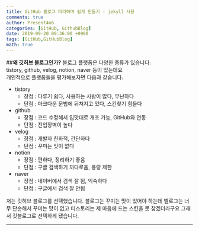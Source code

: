 ```yaml
---
title: GitHub 블로그 따라하며 쉽게 만들기 - jekyll 사용
comments: true
author: Present4n6
categories: [GitHub, GithubBlog]
date: 2019-09-20 00:36:00 +0900
tags: [GitHub,GitHubBlog]
math: true
---
```


##**왜 깃허브 블로그인가?**
블로그 플랫폼은 다양한 종류가 있습니다.</br>
tistory, github, velog, notion, naver 등이 있는데요</br>
개인적으로 플랫폼들을 평가해보자면 다음과 같습니다.</br>
* tistory
	* 장점 : 다루기 쉽다, 사용하는 사람이 많다, 무난하다
	* 단점 : 마크다운 문법에 뒤쳐지고 있다, 스킨찾기 힘들다
* github
	* 장점 : 코드 수정해서 입맛대로 개조 가능, GitHub와 연동
	* 단점 : 진입장벽이 높다
* velog
	* 장점 : 개발자 친화적, 간단하다
	* 단점 : 꾸미는 맛이 없다
* notion
	* 장점 : 편하다, 정리하기 좋음
	* 단점 : 구글 검색하기 까다로움, 용량 제한 
* naver
	* 장점 : 네이버에서 검색 잘 됨, 익숙하다
	* 단점 : 구글에서 검색 잘 안됨

저는 깃허브 블로그를 선택했습니다. 
블로그는 꾸미는 맛이 있어야 하는데 벨로그는 너무 단순해서 꾸미는 맛이 없고
티스토리는 제 마음에 드는 스킨을 못 찾겠더라구요 그래서 깃블로그로 선택하게 됐습니다.
***



